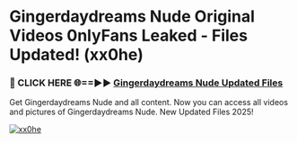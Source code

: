 # Gingerdaydreams Nude Original Videos 0nlyFans Leaked - Files Updated! (xx0he)

<h3>🔴 CLICK HERE 🌐==►► <a href="https://tinyurl.com/5h6xmrr3" rel="nofollow">Gingerdaydreams Nude Updated Files</a></h3>

Get Gingerdaydreams Nude and all content. Now you can access all videos and pictures of Gingerdaydreams Nude. New Updated Files 2025!

[![xx0he](https://i.imgur.com/KVD873Z.gif)](https://tinyurl.com/5h6xmrr3)
